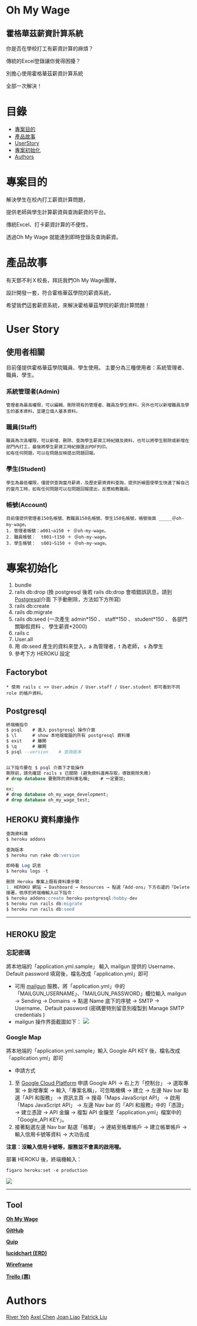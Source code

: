 # Oh My Wage
## 霍格華茲薪資計算系統
<p>你是否在學校打工有薪資計算的麻煩？</p>
<p>傳統的Excel登錄讓你覺得困擾？</p>
<p>別擔心使用霍格華茲薪資計算系統</p>
<p>全部一次解決！</p>

# 目錄
   * [專案目的](#專案目的)
   * [產品故事](#產品故事)
   * [UserStory](#UserStory)
   * [專案初始化](#專案初始化)
   * [Authors](#Authors)

# 專案目的
<p>解決學生在校內打工薪資計算問題，</p>
<p>提供老師與學生計算薪資與查詢薪資的平台。</p>
<p>傳統Excel、打卡薪資計算的不便性，</p>
<p>透過Oh My Ｗage 就能達到即時登錄及查詢薪資。</p>

# 產品故事
<p>有天鄧不利Ｘ校長，拜託我們Oh My Wage團隊，</p>
<p>設計開發一套，符合霍格華茲學院的薪資系統，</p>
<p>希望我們這套薪資系統，來解決霍格華茲學院的薪資計算問題！</p>

# User Story

## 使用者相關
   目前僅提供霍格華茲學院職員、學生使用。
   主要分為三種使用者：系統管理者、職員、學生。
   
### 系統管理者(Admin)
    管理者為最高權限，可以編輯、刪除現有的管理者、職員及學生資料，另外也可以新增職員及學生的基本資料，並建立個人基本資料。
    
### 職員(Staff) 
    職員為次高權限，可以新增、刪除、查詢學生薪資工時紀錄及資料，也可以將學生剔除或新增在部門內打工，最後將學生薪資工時紀錄匯出PDF列印。
    如有任何問題，可以在問題反映提出問題回報。

### 學生(Student)
    學生為最低權限，僅提供查詢當月薪資，及歷史薪資資料查詢，提供折線圖使學生快速了解自己的當月工時，如有任何問題可以在問題回報提出，反應給教職員。

### 帳號(Account)
    目前僅提供管理者150名帳號、教職員150名帳號、學生150名帳號，帳號後面 _____＠oh-my-wage。
    1. 管理者帳號：a001~a150 ＋ ＠oh-my-wage。
    2. 職員帳號：  t001~t150 ＋ ＠oh-my-wage。
    3. 學生帳號：  s001~S150 ＋ ＠oh-my-wage。

# 專案初始化

1. bundle
2. rails db:drop
   (換 postgresql 後若 rails db:drop 會噴錯誤訊息，請到 [Postgresql](#Postgresql)介面 下手動刪除，方法如下方所寫)
3. rails db:create
4. rails db:migrate
5. rails db:seed
   (一次產生 admin\*150 、 staff\*150 、 student\*150 、 各部門 關聯假資料 、 學生薪資\*2000)
6. rails c
7. User.all
8. 用 db:seed 產生的資料來登入，a 為管理者，t 為老師， s 為學生
9. 參考下方 HEROKU 設定

## Factorybot

    * 使用 rails c >> User.admin / User.staff / User.student 即可看到不同 role 的帳戶資料。

## Postgresql

```sql
終端機指令
$ psql    # 進入 postgresql 操作介面
$ \l      # show 本地端電腦的所有 postgresql 資料庫
$ exit    # 離開
$ \q      # 離開
$ psql --version    # 查詢版本


以下指令要在 $ psql 介面下才能操作
刪除前，請先確認 rails s 已關閉 (避免資料還再存取，導致刪除失敗)
# drop database 要刪除的資料庫名稱;    # 一定要加;

ex:
# drop database oh_my_wage_development;
# drop database oh_my_wage_test;
```

## HEROKU 資料庫操作

```sql
查詢資料庫
$ heroku addons

查詢版本
$ heroku run rake db:version

即時看 Log 訊息
$ heroku logs -t

刪除 Heroku 專案上既有資料庫步驟：
1. HEROKU 網站 → Dashboard → Resources → 點選「Add-ons」下方右邊的「Delete Add-on」
接著，依序於終端機輸入以下指令：
$ heroku addons:create heroku-postgresql:hobby-dev
$ heroku run rails db:migrate
$ heroku run rails db:seed
```

---

## HEROKU 設定

### 忘記密碼

將本地端的「application.yml.sample」 輸入 mailgun 提供的 Username、Default password 填寫後，檔名改成「application.yml」即可

- 可用 [mailgun](https://www.mailgun.com/) 服務，將「application.yml」中的「MAILGUN_USERNAME」、「MAILGUN_PASSWORD」欄位輸入 mailgun → Sending → Domains → 點選 Name 底下的序號 → SMTP → Username、Default password (密碼要特別留意別複製到 Manage SMTP credentials )
- mailgun 操作界面截圖如下：
  ![](https://i.imgur.com/icOLtzG.png)

### Google Map

將本地端的「application.yml.sample」輸入 Google API KEY 後，檔名改成「application.yml」即可

- 申請方式

1. 至 [Google Cloud Platform](https://console.cloud.google.com) 申請 Google API → 右上方「控制台」 → 選取專案 → 新增專案 → 輸入「專案名稱」，可忽略機構 → 建立 → 左邊 Nav bar 點選「API 和服務」 → 資訊主頁 → 搜尋「Maps JavaScript API」 → 啟用「Maps JavaScript API」 → 左邊 Nav bar 的「API 和服務」中的「憑證」 → 建立憑證 → API 金鑰 → 複製 API 金鑰至「application.yml」檔案中的「Google_API KEY」。
1. 接著點選左邊 Nav bar 點選「帳單」 → 連結至帳單帳戶 → 建立帳單帳戶 → 輸入信用卡號等資料 → 大功告成

**注意：沒輸入信用卡號等，服務並不會真的啟用喔。**

部署 HEROKU 後，終端機輸入：

```ruby=
figaro heroku:set -e production
```

![](https://i.imgur.com/9WGxbDG.png)

---

## Tool

[**Oh My Wage**](https://oh-my-wage.website/)

[**GitHub**](https://github.com/River-Ye/oh_my_wage/)

[**Quip**](https://riverye.quip.com/OcZAOAihsSC)

[**lucidchart (ERD)**](https://www.lucidchart.com/documents/edit/52440e0b-0748-4620-9b85-6fbf4642601b)

[**Wireframe**](https://whimsical.com/JgPoSu5DBGz4kNfxC9S99L)

[**Trello (票)**](https://trello.com/oh_my_wage)


# Authors
[River Yeh](https://github.com/River-Ye)
[Axel Chen](https://github.com/ZarekChung)
[Joan Liao](https://github.com/joanliao0525)
[Patrick Liu](https://github.com/Patrick0906)


